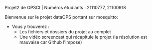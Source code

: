 Projet2 de OPSCI | Numéros étudiants : 21110777, 21100918

Bienvenue sur le projet dataOPS portant sur mosquitto: 
- Vous y trouverez :
    - Les fichiers et dossiers du projet au complet
    - Une vidéo screencast qui récapitule le projet (la résolution est mauvaise car Github l'impose)
